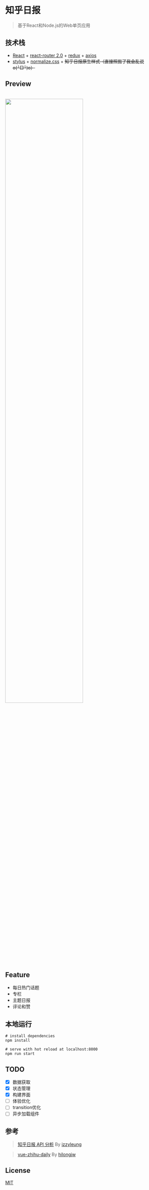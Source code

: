 # 知乎日报

> 基于React和Node.js的Web单页应用

## 技术栈
- [React](https://facebook.github.io/react/) + [react-router 2.0](https://github.com/ReactTraining/react-router) + [redux](https://github.com/reactjs/redux) + [axios](https://github.com/mzabriskie/axios)
- [stylus](https://github.com/stylus/stylus) + [normalize.css](https://github.com/necolas/normalize.css) + ~~知乎日报原生样式（直接照搬了我会乱说o(╯□╰)o）~~

## Preview
<br><img src="https://cloud.githubusercontent.com/assets/14028075/21759136/eb939fd2-d67c-11e6-811f-4bdf67f67c73.gif" width="70%" height="70%">

## Feature

- 每日热门话题
- 专栏
- 主题日报
- 评论和赞

## 本地运行
``` shell
# install dependencies
npm install

# serve with hot reload at localhost:8000
npm run start
```

## TODO
 - [x] 数据获取
 - [x] 状态管理
 - [x] 构建界面
 - [ ] 体验优化
 - [ ] transition优化
 - [ ] 异步加载组件

## 参考
 > [知乎日报 API 分析](https://github.com/izzyleung/ZhihuDailyPurify/wiki/%E7%9F%A5%E4%B9%8E%E6%97%A5%E6%8A%A5-API-%E5%88%86%E6%9E%90) By [izzyleung](https://github.com/izzyleung)

 > [vue-zhihu-daily](https://github.com/hilongjw/vue-zhihu-daily) By [hilongjw](https://github.com/hilongjw)

## License
 [MIT](http://opensource.org/licenses/MIT)
